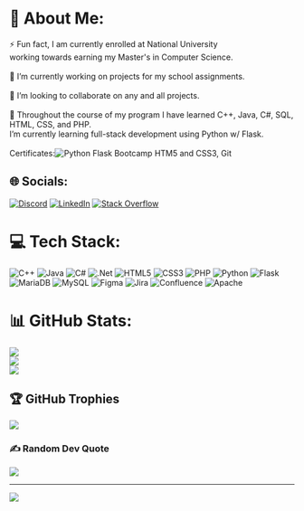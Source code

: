 # 💫 About Me:
⚡ Fun fact, I am currently enrolled at National University <br>working towards earning my Master's in Computer Science.<br><br>🔭 I’m currently working on projects for my school assignments.<br><br>👯 I’m looking to collaborate on any and all projects.<br><br>🌱 Throughout the course of my program I have learned C++, Java, C#, SQL, HTML, CSS, and PHP.<br> I’m currently learning full-stack development using Python w/ Flask.<br><br>Certificates:![Python Flask Bootcamp](https://img.shields.io/badge/python-%2300599C.svg?style=for-the-badge&logo=c%2B%2B&logoColor=white) HTM5 and CSS3, Git


## 🌐 Socials:
[![Discord](https://img.shields.io/badge/Discord-%237289DA.svg?logo=discord&logoColor=white)](htttps://discord.gg/balakay#3489) 
[![LinkedIn](https://img.shields.io/badge/LinkedIn-%230077B5.svg?logo=linkedin&logoColor=white)](https://linkedin.com/in/blake-bishop-profile)
[![Stack Overflow](https://img.shields.io/badge/-Stackoverflow-FE7A16?logo=stack-overflow&logoColor=white)](https://stackoverflow.com/users/BalakayBishop)

# 💻 Tech Stack:
![C++](https://img.shields.io/badge/c++-%2300599C.svg?style=for-the-badge&logo=c%2B%2B&logoColor=white) ![Java](https://img.shields.io/badge/java-%23ED8B00.svg?style=for-the-badge&logo=java&logoColor=white)  ![C#](https://img.shields.io/badge/c%23-%23239120.svg?style=for-the-badge&logo=c-sharp&logoColor=white) ![.Net](https://img.shields.io/badge/.NET-5C2D91?style=for-the-badge&logo=.net&logoColor=white) ![HTML5](https://img.shields.io/badge/html5-%23E34F26.svg?style=for-the-badge&logo=html5&logoColor=white) ![CSS3](https://img.shields.io/badge/css3-%231572B6.svg?style=for-the-badge&logo=css3&logoColor=white) ![PHP](https://img.shields.io/badge/php-%23777BB4.svg?style=for-the-badge&logo=php&logoColor=white) ![Python](https://img.shields.io/badge/python-3670A0?style=for-the-badge&logo=python&logoColor=ffdd54) ![Flask](https://img.shields.io/badge/flask-%23000.svg?style=for-the-badge&logo=flask&logoColor=white) ![MariaDB](https://img.shields.io/badge/MariaDB-003545?style=for-the-badge&logo=mariadb&logoColor=white) ![MySQL](https://img.shields.io/badge/mysql-%2300f.svg?style=for-the-badge&logo=mysql&logoColor=white)  ![Figma](https://img.shields.io/badge/figma-%23F24E1E.svg?style=for-the-badge&logo=figma&logoColor=white) ![Jira](https://img.shields.io/badge/jira-%230A0FFF.svg?style=for-the-badge&logo=jira&logoColor=white) ![Confluence](https://img.shields.io/badge/confluence-%23172BF4.svg?style=for-the-badge&logo=confluence&logoColor=white) ![Apache](https://img.shields.io/badge/apache-%23D42029.svg?style=for-the-badge&logo=apache&logoColor=white)
# 📊 GitHub Stats:
![](https://github-readme-stats.vercel.app/api?username=BalakayBishop&theme=synthwave&hide_border=false&include_all_commits=false&count_private=false)<br/>
![](https://github-readme-streak-stats.herokuapp.com/?user=BalakayBishop&theme=synthwave&hide_border=false)<br/>
![](https://github-readme-stats.vercel.app/api/top-langs/?username=BalakayBishop&theme=synthwave&hide_border=false&include_all_commits=false&count_private=false&layout=compact)

## 🏆 GitHub Trophies
![](https://github-profile-trophy.vercel.app/?username=BalakayBishop&theme=radical&no-frame=false&no-bg=false&margin-w=4)

### ✍️ Random Dev Quote
![](https://quotes-github-readme.vercel.app/api?type=horizontal&theme=radical)

---
[![](https://visitcount.itsvg.in/api?id=BalakayBishop&icon=2&color=0)](https://visitcount.itsvg.in)
